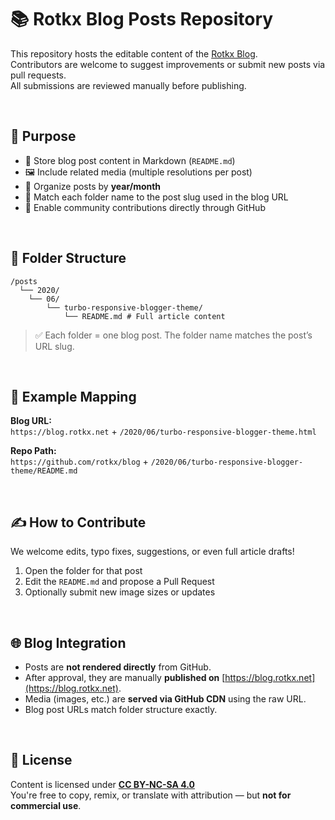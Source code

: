 
# 📚 Rotkx Blog Posts Repository

This repository hosts the editable content of the [Rotkx Blog](https://blog.rotkx.net/).  
Contributors are welcome to suggest improvements or submit new posts via pull requests.  
All submissions are reviewed manually before publishing.

<br>

## 🎯 Purpose

- 📝 Store blog post content in Markdown (`README.md`)
- 🖼️ Include related media (multiple resolutions per post)
- 📅 Organize posts by **year/month**
- 🔗 Match each folder name to the post slug used in the blog URL
- 🤝 Enable community contributions directly through GitHub
<br>

## 📂 Folder Structure
    /posts
      └── 2020/
        └── 06/
            └── turbo-responsive-blogger-theme/
                └── README.md # Full article content

> ✅ Each folder = one blog post. The folder name matches the post’s URL slug.
<br>

## 🔗 Example Mapping

**Blog URL:**  
`https://blog.rotkx.net` + `/2020/06/turbo-responsive-blogger-theme.html`

**Repo Path:**  
`https://github.com/rotkx/blog` + `/2020/06/turbo-responsive-blogger-theme/README.md`

<br>

## ✍️ How to Contribute

We welcome edits, typo fixes, suggestions, or even full article drafts!

1. Open the folder for that post
2. Edit the `README.md` and propose a Pull Request
3. Optionally submit new image sizes or updates

<br>

## 🌐 Blog Integration

- Posts are **not rendered directly** from GitHub.
- After approval, they are manually **published on** [https://blog.rotkx.net](https://blog.rotkx.net).
- Media (images, etc.) are **served via GitHub CDN** using the raw URL.
- Blog post URLs match folder structure exactly.
<br>


## 📜 License

Content is licensed under **[CC BY-NC-SA 4.0](https://creativecommons.org/licenses/by-nc-sa/4.0/)**  
You're free to copy, remix, or translate with attribution — but **not for commercial use**.


<!--
## 🧑‍💻 Maintained by

[@melgoharyme](https://github.com/melgoharyme)  
Part of the [rotkx](https://github.com/rotkx) organization
-->

